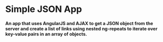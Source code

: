 # Simple JSON App

#### An app that uses AngularJS and AJAX to get a JSON object from the server and create a list of links using nested ng-repeats to iterate over key-value pairs in an array of objects.

